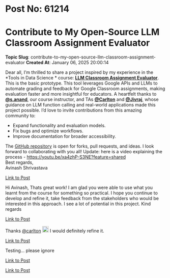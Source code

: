 # Post No: 61214
# Contribute to My Open-Source LLM Classroom Assignment Evaluator
**Topic Slug**: contribute-to-my-open-source-llm-classroom-assignment-evaluator
**Created At**: January 06, 2025 20:00:14

Dear all,
I’m thrilled to share a project inspired by my experience in the *Tools in Data Science * course: <a href="https://github.com/AvinashShrivastav/LLM_Assignment_Evaluator_GoogleClassroom" rel="noopener nofollow ugc"><strong>LLM Classroom Assignment Evaluator</strong></a>.  This is the basic prototype.
This tool leverages Google APIs and LLMs to automate grading and feedback for Google Classroom assignments, making evaluation faster and more insightful for educators.
A heartfelt thanks to <strong><a class="mention" href="/u/s.anand">@s.anand</a></strong>, our course instructor, and TAs <strong><a class="mention" href="/u/carlton">@Carlton</a></strong> and <strong><a class="mention" href="/u/jivraj">@Jivraj</a></strong>, whose guidance on LLM function calling and real-world applications made this project possible.
I’d love to invite contributions from this amazing community to:
<ul>
<li>Expand functionality and evaluation models.</li>
<li>Fix bugs and optimize workflows.</li>
<li>Improve documentation for broader accessibility.</li>
</ul>
The <a href="https://github.com/AvinashShrivastav/LLM_Assignment_Evaluator_GoogleClassroom" rel="noopener nofollow ugc">GitHub repository</a> is open for forks, pull requests, and ideas. I look forward to collaborating with you all!
Update: here is a video explaining the process - <a href="https://youtu.be/xa4zhP-S3NE?feature=shared" rel="noopener nofollow ugc">https://youtu.be/xa4zhP-S3NE?feature=shared</a><br>
Best regards,<br>
Avinash Shrivastava

[Link to Post](https://discourse.onlinedegree.iitm.ac.in/t/contribute-to-my-open-source-llm-classroom-assignment-evaluator/576033)

Hi Avinash,
Thats great work! I am glad you were able to use what you learnt from the course for something so practical. I hope you continue to develop and refine it, take feedback from the stakeholders who would be interested in this approach. I see a lot of potential in this project.
Kind regards

[Link to Post](https://discourse.onlinedegree.iitm.ac.in/t/contribute-to-my-open-source-llm-classroom-assignment-evaluator/576109)

Thanks <a class="mention" href="/u/carlton">@carlton</a> <img src="https://emoji.discourse-cdn.com/google/blush.png?v=12" title=":blush:" class="emoji" alt=":blush:" loading="lazy" width="20" height="20"> I would definitely refine it.

[Link to Post](https://discourse.onlinedegree.iitm.ac.in/t/contribute-to-my-open-source-llm-classroom-assignment-evaluator/576146)

Testing… please ignore

[Link to Post](https://discourse.onlinedegree.iitm.ac.in/t/contribute-to-my-open-source-llm-classroom-assignment-evaluator/576220)



[Link to Post](https://discourse.onlinedegree.iitm.ac.in/t/contribute-to-my-open-source-llm-classroom-assignment-evaluator/576221)

